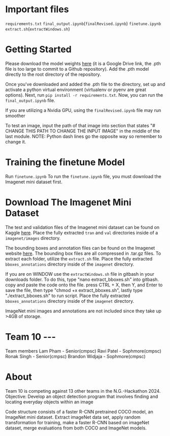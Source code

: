 # Important files 
`requirements.txt`
`final_output.ipynb`(`finalRevised.ipynb`)
`finetune.ipynb` 
`extract.sh`(`extractWindows.sh`)

# Getting Started
Please download the model weights [here](https://drive.google.com/file/d/1v9GcJYwForenvSveiC1kfHYkwQxF79Hk/view) (it is a Google Drive link, the .pth file is too large to commit to a Github repository). Add the .pth model directly to the root directory of the repository.

Once you've downloaded and added the .pth file to the directory, set up and activate a python virtual environment (virtualenv or pyenv are great options). Next, run `pip install -r requirements.txt`. Now, you can run the `final_output.ipynb` file.

If you are utilizing a Nvidia GPU, using the `finalRevised.ipynb` file may run smoother 

To test an image, input the path of that image into section that states "# CHANGE THIS PATH TO CHANGE THE INPUT IMAGE" in the middle of the last module. NOTE: Python dash lines go the opposite way so remember to change it. 



# Training the finetune Model
Run `finetune.ipynb`
To run the `finetune.ipynb` file, you must download the Imagenet mini dataset first.

# Download The Imagenet Mini Dataset
The test and validation files of the Imagenet mini dataset can be found on Kaggle [here](https://www.kaggle.com/datasets/ifigotin/imagenetmini-1000/data). Place the fully extracted `tran` and `val` directories inside of a `imagenet/images` directory.

The bounding boxes and annotation files can be found on the Imagenet website [here](https://image-net.org/download-bboxes). The bounding box files are all compressed in .tar.gz files. To extract each folder, utilize the `extract.sh` file. Place the fully extracted `bboxes_annotations` directory inside of the `imagenet` directory.

If you are on WINDOW use the `extractWindows.sh` file in gitbash in your downloads folder. To do this, type "nano extract_bboxes.sh" into gitbash. copy and paste the code onto the file. press CTRL + X, then Y, and Enter to save the file, then type "chmod +x extract_bboxes.sh", lastly type "./extract_bboxes.sh" to run script. Place the fully extracted `bboxes_annotations` directory inside of the `imagenet` directory.

ImageNet mini images and annotations are not included since they take up >4GB of storage. 


# Team 10 ---
Team members
  Lam Pham ​- Senior(cmpsc)
  Ravi Patel​ ​- Sophmore(cmpsc)
  Ronak Singh​ ​- Senior(cmpsc)
  Brandon Widjaja ​- Sophmore(cmpsc)

# About
Team 10 is competing against 13 other teams in the N.G.-Hackathon 2024.
Objective: Develop an object detection program that involves finding and locating everyday     objects within an image​

Code structure consists of a faster R-CNN pretrained COCO model, an ImageNet mini dataset. 
Extract imageNet data set, apply random transformation for training, make a faster R-CNN based on imageNet dataset, merge evaluations from both COCO and ImageNet models. 

